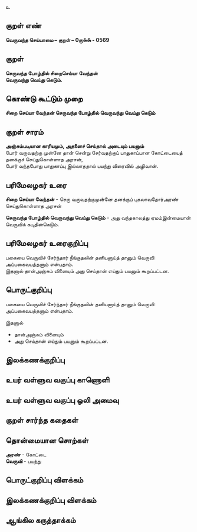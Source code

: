 உ

## குறள் எண் 

**வெருவந்த செய்யாமை – குறள் – 0ரு௬௯ - 0569**  

## குறள் 

**செருவந்த போழ்தில் சிறைசெய்யா வேந்தன்  
வெருவந்து வெய்து கெடும்.**  

## கொண்டு கூட்டும் முறை

**சிறை செய்யா வேந்தன் செருவந்த போழ்தில் வெருவந்து வெய்து கெடும்** 

## குறள் சாரம் 

**அஞ்சும்படியான காரியமும், அதனைச் செய்தால் அடையும் பயனும்**  
போர் வருவதற்கு முன்னே தான் சென்று சேர்வதற்குப் பாதுகாப்பான கோட்டையைத் தனக்குச் செய்துகொள்ளாத அரசன்,  
போர் வந்தபோது பாதுகாப்பு இல்லாததால் பயந்து விரைவில் அழிவான்.  

## பரிமேலழகர் உரை

**சிறை செய்யா வேந்தன்** - செரு வருவதற்குமுன்னே தனக்குப் புகலாவதோர்அரண் செய்துகொள்ளாத அரசன்  

**செருவந்த போழ்தில் வெருவந்து வெய்து கெடும்** - அது வந்தகாலத்து ஏமம்இன்மையான் வெருவிக் கடிதின்கெடும்.

## பரிமேலழகர் உரைகுறிப்பு   

பகையை வெருவிச் சேர்ந்தார் நீங்குதலின் தனியனாய்த் தானும் வெருவி அப்பகைவயத்தனாம் என்பதாம்.  
இதனால் தான்அஞ்சும் வினையும் அது செய்தான் எய்தும் பயனும் கூறப்பட்டன.    

## பொருட்குறிப்பு 

பகையை வெருவிச் சேர்ந்தார் நீங்குதலின் தனியனாய்த் தானும் வெருவி அப்பகைவயத்தனாம் என்பதாம்.  

இதனால்  
* தான்அஞ்சும் வினையும்  
* அது செய்தான் எய்தும் பயனும் கூறப்பட்டன.   

## இலக்கணக்குறிப்பு  


## உயர் வள்ளுவ வகுப்பு காணொளி


## உயர் வள்ளுவ வகுப்பு ஒலி அமைவு 

 
## குறள் சார்ந்த கதைகள் 


## தொன்மையான சொற்கள்

**அரண்** - கோட்டை   
**வெருவி** - பயந்து   

## பொருட்குறிப்பு விளக்கம்


## இலக்கணக்குறிப்பு விளக்கம்


## ஆங்கில கருத்தாக்கம் 


